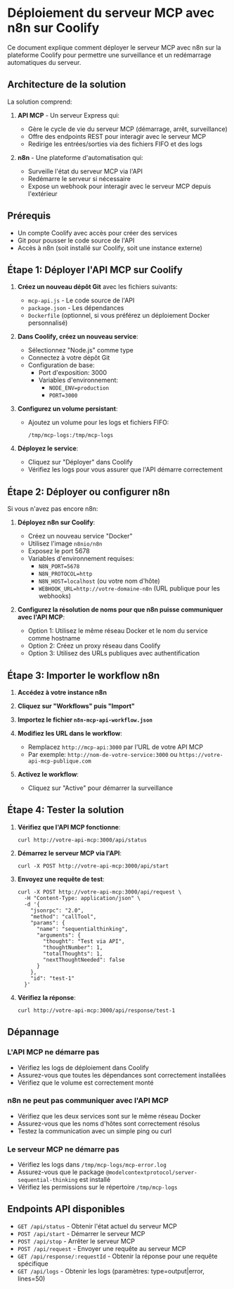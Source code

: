 # Déploiement du serveur MCP avec n8n sur Coolify

Ce document explique comment déployer le serveur MCP avec n8n sur la plateforme Coolify pour permettre une surveillance et un redémarrage automatiques du serveur.

## Architecture de la solution

La solution comprend:

1. **API MCP** - Un serveur Express qui:
   - Gère le cycle de vie du serveur MCP (démarrage, arrêt, surveillance)
   - Offre des endpoints REST pour interagir avec le serveur MCP
   - Redirige les entrées/sorties via des fichiers FIFO et des logs

2. **n8n** - Une plateforme d'automatisation qui:
   - Surveille l'état du serveur MCP via l'API
   - Redémarre le serveur si nécessaire
   - Expose un webhook pour interagir avec le serveur MCP depuis l'extérieur

## Prérequis

- Un compte Coolify avec accès pour créer des services
- Git pour pousser le code source de l'API
- Accès à n8n (soit installé sur Coolify, soit une instance externe)

## Étape 1: Déployer l'API MCP sur Coolify

1. **Créez un nouveau dépôt Git** avec les fichiers suivants:
   - `mcp-api.js` - Le code source de l'API
   - `package.json` - Les dépendances
   - `Dockerfile` (optionnel, si vous préférez un déploiement Docker personnalisé)

2. **Dans Coolify, créez un nouveau service**:
   - Sélectionnez "Node.js" comme type
   - Connectez à votre dépôt Git
   - Configuration de base:
     - Port d'exposition: 3000
     - Variables d'environnement:
       - `NODE_ENV=production`
       - `PORT=3000`

3. **Configurez un volume persistant**:
   - Ajoutez un volume pour les logs et fichiers FIFO:
     ```
     /tmp/mcp-logs:/tmp/mcp-logs
     ```

4. **Déployez le service**:
   - Cliquez sur "Déployer" dans Coolify
   - Vérifiez les logs pour vous assurer que l'API démarre correctement

## Étape 2: Déployer ou configurer n8n

Si vous n'avez pas encore n8n:

1. **Déployez n8n sur Coolify**:
   - Créez un nouveau service "Docker"
   - Utilisez l'image `n8nio/n8n`
   - Exposez le port 5678
   - Variables d'environnement requises:
     - `N8N_PORT=5678`
     - `N8N_PROTOCOL=http`
     - `N8N_HOST=localhost` (ou votre nom d'hôte)
     - `WEBHOOK_URL=http://votre-domaine-n8n` (URL publique pour les webhooks)

2. **Configurez la résolution de noms pour que n8n puisse communiquer avec l'API MCP**:
   - Option 1: Utilisez le même réseau Docker et le nom du service comme hostname
   - Option 2: Créez un proxy réseau dans Coolify
   - Option 3: Utilisez des URLs publiques avec authentification

## Étape 3: Importer le workflow n8n

1. **Accédez à votre instance n8n**
2. **Cliquez sur "Workflows" puis "Import"**
3. **Importez le fichier `n8n-mcp-api-workflow.json`**
4. **Modifiez les URL dans le workflow**:
   - Remplacez `http://mcp-api:3000` par l'URL de votre API MCP 
   - Par exemple: `http://nom-de-votre-service:3000` ou `https://votre-api-mcp-publique.com`

5. **Activez le workflow**:
   - Cliquez sur "Active" pour démarrer la surveillance

## Étape 4: Tester la solution

1. **Vérifiez que l'API MCP fonctionne**:
   ```
   curl http://votre-api-mcp:3000/api/status
   ```

2. **Démarrez le serveur MCP via l'API**:
   ```
   curl -X POST http://votre-api-mcp:3000/api/start
   ```

3. **Envoyez une requête de test**:
   ```
   curl -X POST http://votre-api-mcp:3000/api/request \
     -H "Content-Type: application/json" \
     -d '{
       "jsonrpc": "2.0",
       "method": "callTool",
       "params": {
         "name": "sequentialthinking",
         "arguments": {
           "thought": "Test via API",
           "thoughtNumber": 1,
           "totalThoughts": 1,
           "nextThoughtNeeded": false
         }
       },
       "id": "test-1"
     }'
   ```

4. **Vérifiez la réponse**:
   ```
   curl http://votre-api-mcp:3000/api/response/test-1
   ```

## Dépannage

### L'API MCP ne démarre pas

- Vérifiez les logs de déploiement dans Coolify
- Assurez-vous que toutes les dépendances sont correctement installées
- Vérifiez que le volume est correctement monté

### n8n ne peut pas communiquer avec l'API MCP

- Vérifiez que les deux services sont sur le même réseau Docker
- Assurez-vous que les noms d'hôtes sont correctement résolus
- Testez la communication avec un simple ping ou curl

### Le serveur MCP ne démarre pas

- Vérifiez les logs dans `/tmp/mcp-logs/mcp-error.log`
- Assurez-vous que le package `@modelcontextprotocol/server-sequential-thinking` est installé
- Vérifiez les permissions sur le répertoire `/tmp/mcp-logs`

## Endpoints API disponibles

- `GET /api/status` - Obtenir l'état actuel du serveur MCP
- `POST /api/start` - Démarrer le serveur MCP
- `POST /api/stop` - Arrêter le serveur MCP
- `POST /api/request` - Envoyer une requête au serveur MCP
- `GET /api/response/:requestId` - Obtenir la réponse pour une requête spécifique
- `GET /api/logs` - Obtenir les logs (paramètres: type=output|error, lines=50) 